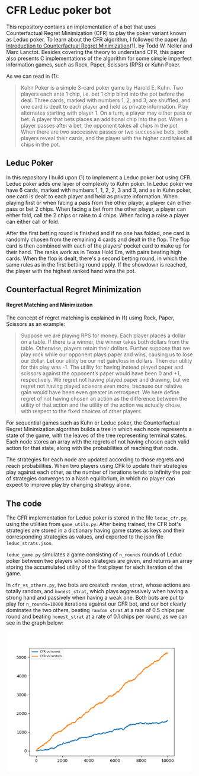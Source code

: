 # CFR Leduc poker bot
This repository contains an implementation of a bot that uses Counterfactual Regret Minimization (CFR) to play the poker variant known as Leduc poker. To learn about the CFR algorithm, I followed the paper [An Introduction to Counterfactual Regret Minimization](http://modelai.gettysburg.edu/2013/cfr/cfr.pdf)(1), by Todd W. Neller
and Marc Lanctot. Besides covering the theory to understand CFR, this paper also presents C implementations of the algorithm for some simple imperfect information games, such as Rock, 
Paper, Scissors (RPS) or Kuhn Poker.

As we can read in (1): 
> Kuhn Poker is a simple 3-card poker game by Harold E. Kuhn. Two players each ante 1 chip, i.e.
bet 1 chip blind into the pot before the deal. Three cards, marked with numbers 1, 2, and 3, are
shuffled, and one card is dealt to each player and held as private information. Play alternates starting
with player 1. On a turn, a player may either pass or bet. A player that bets places an additional chip
into the pot. When a player passes after a bet, the opponent takes all chips in the pot. When there
are two successive passes or two successive bets, both players reveal their cards, and the player with
the higher card takes all chips in the pot.

## Leduc Poker 
In this repository I build upon (1) to implement a Leduc poker bot using CFR. Leduc poker adds one layer of complexity to Kuhn poker. In Leduc poker we have 6 cards, marked with numbers 1, 1, 2, 2, 3 and 3, and as in Kuhn poker, one card is dealt to each player 
and held as private information. When playing first or when facing a pass from the other player, a player can either pass or bet 2 chips. When facing a bet from the other player, a player
can either fold, call the 2 chips or raise to 4 chips. When facing a raise a player can either call or fold.

After the first betting round is finished and if no one has folded, one card is randomly chosen from the remaining 4 cards and dealt in the flop. The flop card is then combined with 
each of the players' pocket card to make up for their hand. The ranks work as in Texas Hold'Em, with pairs beating high cards. When the flop is dealt, there's a second betting round, in which the same rules 
as in the first betting round apply. If the showdown is reached, the player with the highest ranked hand wins the pot.

## Counterfactual Regret Minimization

#### Regret Matching and Minimization

The concept of regret matching is explained in (1) using Rock, 
Paper, Scissors as an example:
>Suppose we are playing RPS for money. Each player places a dollar on a table. If there is a winner, the
winner takes both dollars from the table. Otherwise, players retain their dollars. Further suppose that
we play rock while our opponent plays paper and wins, causing us to lose our dollar. Let our utility be
our net gain/loss in dollars. Then our utility for this play was -1. The utility for having instead played
paper and scissors against the opponent’s paper would have been 0 and +1, respectively.
We regret not having played paper and drawing, but we regret not having played scissors even
more, because our relative gain would have been even greater in retrospect. We here define regret of
not having chosen an action as the difference between the utility of that action and the utility of the
action we actually chose, with respect to the fixed choices of other players.

For sequential games such as Kuhn or Leduc poker, the Counterfactual Regret Minimization algorithm builds 
a tree in which each node represents a state of the game, with the leaves of the tree representing terminal 
states. Each node stores an array with the regrets of not having chosen each valid action for that state,
along with the probabilities of reaching that node. 

The strategies for each node are updated according to those regrets and reach probabilities. When two players 
using CFR to update their strategies play against each other, as the number of iterations tends to infinity the 
pair of strategies converges to a Nash equilibrium, in which no player can expect to improve play by changing strategy 
alone.

## The code

The CFR implementation for Leduc poker is stored in the file `leduc_cfr.py`, using the utilities from `game_utils.py`. 
After being trained, the CFR bot's strategies are stored in a dictionary having game states as keys and their corresponding
strategies as values, and exported to the json file `leduc_strats.json`.

`leduc_game.py` simulates a game consisting of `n_rounds` rounds of Leduc poker between two players whose strategies are given, and returns an array 
storing the accumulated utility of the first player for each iteration of the game.

In `cfr_vs_others.py`, two bots are created: `random_strat`, whose actions are totally random, and `honest_strat`, which plays
aggressively when having a strong hand and passively when having a weak one. Both bots are put to play for `n_rounds=10000`
iterations against our CFR bot, and our bot clearly dominates the two others, beating `random_strat` at a rate of 0.5 chips per
round and beating `honest_strat` at a rate of 0.1 chips per round, as we can see in the graph below:


![Alt text](https://github.com/scfenton6/leduc-cfr-poker-bot/blob/main/earnings_graph.png?raw=true "Optional Title")



